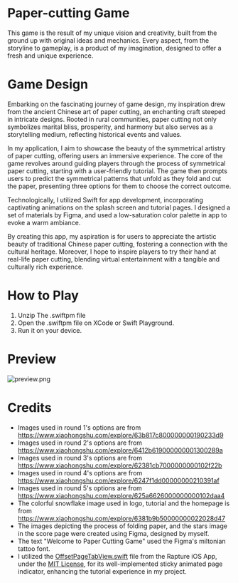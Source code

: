 # Paper-cutting Game
This game is the result of my unique vision and creativity, built from the ground up with original ideas and mechanics. Every aspect, from the storyline to gameplay, is a product of my imagination, designed to offer a fresh and unique experience.

# Game Design
Embarking on the fascinating journey of game design, my inspiration drew from the ancient Chinese art of paper cutting, an enchanting craft steeped in intricate designs. Rooted in rural communities, paper cutting not only symbolizes marital bliss, prosperity, and harmony but also serves as a storytelling medium, reflecting historical events and values.

In my application, I aim to showcase the beauty of the symmetrical artistry of paper cutting, offering users an immersive experience. The core of the game revolves around guiding players through the process of symmetrical paper cutting, starting with a user-friendly tutorial. The game then prompts users to predict the symmetrical patterns that unfold as they fold and cut the paper, presenting three options for them to choose the correct outcome.

Technologically, I utilized Swift for app development, incorporating captivating animations on the splash screen and tutorial pages. I designed a set of materials by Figma, and used a low-saturation color palette in app to evoke a warm ambiance.

By creating this app, my aspiration is for users to appreciate the artistic beauty of traditional Chinese paper cutting, fostering a connection with the cultural heritage. Moreover, I hope to inspire players to try their hand at real-life paper cutting, blending virtual entertainment with a tangible and culturally rich experience.

# How to Play
1. Unzip The .swiftpm file
2. Open the .swiftpm file on XCode or Swift Playground.
3. Run it on your device.

# Preview
![preview.png](https://s2.loli.net/2024/02/07/rQLubJGxWi8NjyV.png)

# Credits
- Images used in round 1's options are from https://www.xiaohongshu.com/explore/63b817c800000000190233d9
- Images used in round 2's options are from https://www.xiaohongshu.com/explore/6412b619000000001300289a
- Images used in round 3's options are from https://www.xiaohongshu.com/explore/62381cb7000000000102f22b
- Images used in round 4's options are from https://www.xiaohongshu.com/explore/6247f1dd00000000210391af
- Images used in round 5's options are from https://www.xiaohongshu.com/explore/625a6626000000000102daa4
- The colorful snowflake image used in logo, tutorial and the homepage is from https://www.xiaohongshu.com/explore/6381b9b50000000022028d47
- The images depicting the process of folding paper, and the stars image in the score page were created using Figma, designed by myself.
- The text "Welcome to Paper Cutting Game" used the Figma's miltonian tattoo font.
- I utilized the [OffsetPageTabView.swift](https://github.com/dylandasilva1999/rapture-ios-app/blob/4c5c9ae9959a8500a65649ec1d390c564c49e60e/Rapture/Rapture/View/Onboarding/OffsetPageTabView/OffsetPageTabView.swift#L11) file from the Rapture iOS App, under the [MIT License](https://github.com/dylandasilva1999/rapture-ios-app?tab=MIT-1-ov-file), for its well-implemented sticky animated page indicator, enhancing the tutorial experience in my project.
